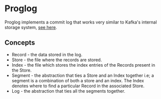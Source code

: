 # Proglog

Proglog implements a commit log that works very similar to Kafka's internal storage system, [see here](https://thehoard.blog/how-kafkas-storage-internals-work-3a29b02e026).

## Concepts

* Record - the data stored in the log.
* Store - the file where the records are stored.
* Index - the file which stores the index entries of the Records present in the
  Store.
* Segment - the abstraction that ties a Store and an Index together i.e; a
  segment is a combination of both a store and an index. The Index denotes where
  to find a particular Record in the associated Store.
* Log - the abstraction that ties all the segments together.

